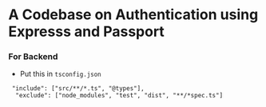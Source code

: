 # A Codebase on Authentication using Expresss and Passport


### For Backend

- Put this in `tsconfig.json`
```
 "include": ["src/**/*.ts", "@types"],
  "exclude": ["node_modules", "test", "dist", "**/*spec.ts"]
```